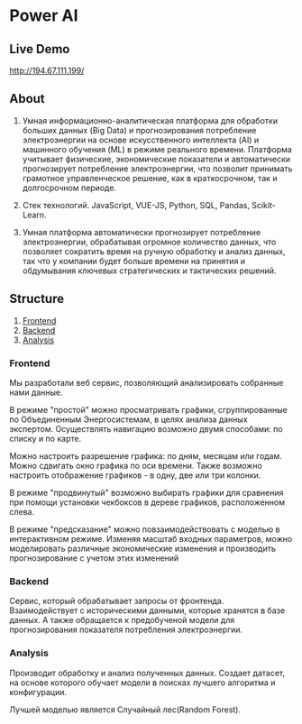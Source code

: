 # Power AI

## Live Demo

http://194.67.111.199/

## About

1. Умная информационно-аналитическая платформа для обработки больших данных (Big Data) и прогнозирования потребление электроэнергии на основе искусственного интеллекта (AI) и машинного обучения (ML) в режиме реального времени. 
Платформа учитывает физические, экономические показатели и автоматически прогнозирует потребление электроэнергии, что позволит принимать грамотное управленческое решение, как в краткосрочном, так и долгосрочном периоде. 

2. Стек технологий. JavaScript, VUE-JS, Python, SQL, Pandas, Scikit-Learn.

3. Умная платформа автоматически прогнозирует потребление электроэнергии, обрабатывая огромное количество данных, что позволяет сократить время на ручную обработку и анализ данных, так что у компании будет больше времени на принятия и обдумывания ключевых стратегических и тактических решений.

## Structure

1. [Frontend](/minenergo_frontend)
2. [Backend](/minenergo_backend)
3. [Analysis](/minenergo_analysis)

### Frontend

Мы разработали веб сервис, позволяющий анализировать собранные нами данные.

В режиме "простой" можно просматривать графики, сгруппированные по Объединенным Энергосистемам, в целях анализа данных экспертом. Осуществлять навигацию возможно двумя способами: по списку и по карте.

Можно настроить разрешение графика: по дням, месяцам или годам. Можно сдвигать окно графика по оси времени.
Также возможно настроить отображение графиков - в одну, две или три колонки.

В режиме "продвинутый" возможно выбирать графики для сравнения при помощи установки чекбоксов в дереве графиков, расположенном слева.

В режиме "предсказание" можно повзаимодействовать с моделью в интерактивном режиме. Изменяя масштаб входных параметров, можно моделировать различные экономические изменения и производить прогнозирование с учетом этих изменений

### Backend

Сервис, который обрабатывает запросы от фронтенда. Взаимодействует с историческими данными, которые хранятся в базе данных. А также обращается к предобученой модели для прогнозирования показателя потребления электроэнергии.

### Analysis

Производит обработку и анализ полученных данных. Создает датасет, на основе которого обучает модели в поисках лучшего алгоритма и конфигурации.

Лучшей моделью является Случайный лес(Random Forest).
